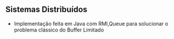 ## Sistemas Distribuídos

 - Implementação feita em Java com RMI,Queue para solucionar o problema clássico do Buffer Limitado



